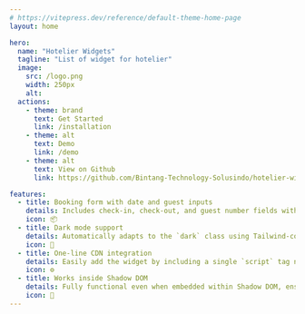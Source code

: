 ```yaml
---
# https://vitepress.dev/reference/default-theme-home-page
layout: home

hero:
  name: "Hotelier Widgets"
  tagline: "List of widget for hotelier"
  image:
    src: /logo.png
    width: 250px
    alt:
  actions:
    - theme: brand
      text: Get Started
      link: /installation
    - theme: alt
      text: Demo
      link: /demo
    - theme: alt
      text: View on Github
      link: https://github.com/Bintang-Technology-Solusindo/hotelier-widgets

features:
  - title: Booking form with date and guest inputs
    details: Includes check-in, check-out, and guest number fields with default values and validation.
    icon: 📦
  - title: Dark mode support
    details: Automatically adapts to the `dark` class using Tailwind-compatible styling inside Shadow DOM.
    icon: 🌙
  - title: One-line CDN integration
    details: Easily add the widget by including a single `script` tag no build tools required.
    icon: ⚙️
  - title: Works inside Shadow DOM
    details: Fully functional even when embedded within Shadow DOM, ensuring style encapsulation and isolation.
    icon: 🧩
---
```


